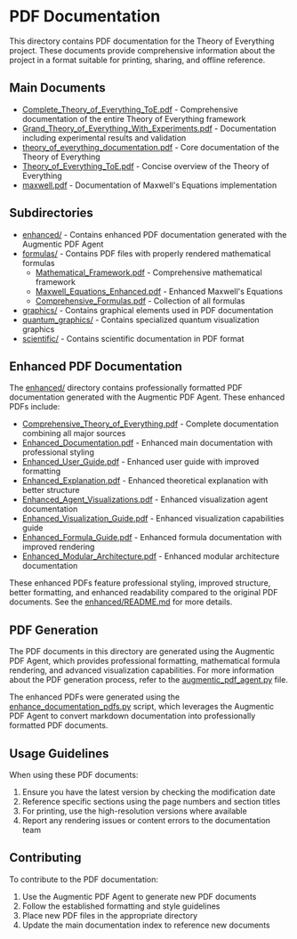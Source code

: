 # PDF Documentation

This directory contains PDF documentation for the Theory of Everything project. These documents provide comprehensive information about the project in a format suitable for printing, sharing, and offline reference.

## Main Documents

- [Complete_Theory_of_Everything_ToE.pdf](Complete_Theory_of_Everything_ToE.pdf) - Comprehensive documentation of the entire Theory of Everything framework
- [Grand_Theory_of_Everything_With_Experiments.pdf](Grand_Theory_of_Everything_With_Experiments.pdf) - Documentation including experimental results and validation
- [theory_of_everything_documentation.pdf](theory_of_everything_documentation.pdf) - Core documentation of the Theory of Everything
- [Theory_of_Everything_ToE.pdf](Theory_of_Everything_ToE.pdf) - Concise overview of the Theory of Everything
- [maxwell.pdf](maxwell.pdf) - Documentation of Maxwell's Equations implementation

## Subdirectories

- [enhanced/](enhanced/) - Contains enhanced PDF documentation generated with the Augmentic PDF Agent
- [formulas/](formulas/) - Contains PDF files with properly rendered mathematical formulas
  - [Mathematical_Framework.pdf](formulas/Mathematical_Framework.pdf) - Comprehensive mathematical framework
  - [Maxwell_Equations_Enhanced.pdf](formulas/Maxwell_Equations_Enhanced.pdf) - Enhanced Maxwell's Equations
  - [Comprehensive_Formulas.pdf](formulas/Comprehensive_Formulas.pdf) - Collection of all formulas
- [graphics/](graphics/) - Contains graphical elements used in PDF documentation
- [quantum_graphics/](quantum_graphics/) - Contains specialized quantum visualization graphics
- [scientific/](scientific/) - Contains scientific documentation in PDF format

## Enhanced PDF Documentation

The [enhanced/](enhanced/) directory contains professionally formatted PDF documentation generated with the Augmentic PDF Agent. These enhanced PDFs include:

- [Comprehensive_Theory_of_Everything.pdf](enhanced/Comprehensive_Theory_of_Everything.pdf) - Complete documentation combining all major sources
- [Enhanced_Documentation.pdf](enhanced/Enhanced_Documentation.pdf) - Enhanced main documentation with professional styling
- [Enhanced_User_Guide.pdf](enhanced/Enhanced_User_Guide.pdf) - Enhanced user guide with improved formatting
- [Enhanced_Explanation.pdf](enhanced/Enhanced_Explanation.pdf) - Enhanced theoretical explanation with better structure
- [Enhanced_Agent_Visualizations.pdf](enhanced/Enhanced_Agent_Visualizations.pdf) - Enhanced visualization agent documentation
- [Enhanced_Visualization_Guide.pdf](enhanced/Enhanced_Visualization_Guide.pdf) - Enhanced visualization capabilities guide
- [Enhanced_Formula_Guide.pdf](enhanced/Enhanced_Formula_Guide.pdf) - Enhanced formula documentation with improved rendering
- [Enhanced_Modular_Architecture.pdf](enhanced/Enhanced_Modular_Architecture.pdf) - Enhanced modular architecture documentation

These enhanced PDFs feature professional styling, improved structure, better formatting, and enhanced readability compared to the original PDF documents. See the [enhanced/README.md](enhanced/README.md) for more details.

## PDF Generation

The PDF documents in this directory are generated using the Augmentic PDF Agent, which provides professional formatting, mathematical formula rendering, and advanced visualization capabilities. For more information about the PDF generation process, refer to the [augmentic_pdf_agent.py](/theoryofeverything/augmentic_pdf_agent.py) file.

The enhanced PDFs were generated using the [enhance_documentation_pdfs.py](/theoryofeverything/enhance_documentation_pdfs.py) script, which leverages the Augmentic PDF Agent to convert markdown documentation into professionally formatted PDF documents.

## Usage Guidelines

When using these PDF documents:

1. Ensure you have the latest version by checking the modification date
2. Reference specific sections using the page numbers and section titles
3. For printing, use the high-resolution versions where available
4. Report any rendering issues or content errors to the documentation team

## Contributing

To contribute to the PDF documentation:

1. Use the Augmentic PDF Agent to generate new PDF documents
2. Follow the established formatting and style guidelines
3. Place new PDF files in the appropriate directory
4. Update the main documentation index to reference new documents

